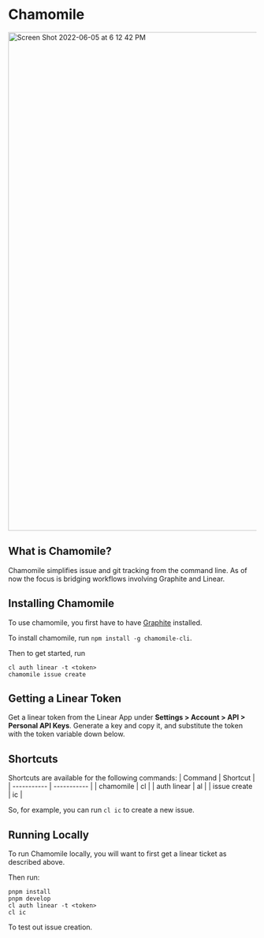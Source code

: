 # Chamomile

<img width="1012" alt="Screen Shot 2022-06-05 at 6 12 42 PM" src="https://user-images.githubusercontent.com/32420166/172079062-73076548-18ff-48aa-a7f1-091cd6575378.png">

## What is Chamomile?

Chamomile simplifies issue and git tracking from the command line. As of now the focus is bridging workflows involving Graphite and Linear.

## Installing Chamomile

To use chamomile, you first have to have [Graphite](https://docs.graphite.dev/) installed.

To install chamomile, run `npm install -g chamomile-cli`.

Then to get started, run

```
cl auth linear -t <token>
chamomile issue create
```

## Getting a Linear Token

Get a linear token from the Linear App under **Settings > Account > API > Personal API Keys**. Generate a key and copy it, and substitute the token with the token variable down below.

## Shortcuts

Shortcuts are available for the following commands:
| Command | Shortcut |
| ----------- | ----------- |
| chamomile | cl |
| auth linear | al |
| issue create | ic |

So, for example, you can run `cl ic` to create a new issue.

## Running Locally

To run Chamomile locally, you will want to first get a linear ticket as described above.

Then run:

```
pnpm install
pnpm develop
cl auth linear -t <token>
cl ic
```

To test out issue creation.
